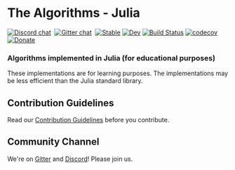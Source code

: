 # The Algorithms - Julia

[![Discord chat](https://img.shields.io/discord/808045925556682782.svg?logo=discord&colorB=7289DA&style=flat-square)](https://discord.gg/c7MnfGFGa6)&nbsp;
[![Gitter chat](https://img.shields.io/badge/Chat-Gitter-ff69b4.svg?label=Chat&logo=gitter&style=flat-square)](https://gitter.im/TheAlgorithms)&nbsp;
[![Stable](https://img.shields.io/badge/docs-stable-blue.svg)](https://TheAlgorithms.github.io/Julia/stable)
[![Dev](https://img.shields.io/badge/docs-dev-blue.svg)](https://TheAlgorithms.github.io/Julia/dev)
[![Build Status](https://github.com/TheAlgorithms/Julia/workflows/CI/badge.svg)](https://github.com/TheAlgorithms/Julia/actions)
[![codecov](https://codecov.io/gh/TheAlgorithms/Julia/branch/main/graph/badge.svg)](https://codecov.io/gh/TheAlgorithms/Julia)
[![Donate](https://liberapay.com/assets/widgets/donate.svg)](https://liberapay.com/TheAlgorithms/donate)

### Algorithms implemented in Julia (for educational purposes)

These implementations are for learning purposes. The implementations may be less efficient than the Julia standard library.

## Contribution Guidelines

Read our [Contribution Guidelines](https://github.com/TheAlgorithms/Julia/blob/main/CONTRIBUTING.md) before you contribute.

## Community Channel

We're on [Gitter](https://gitter.im/TheAlgorithms) and [Discord](https://discord.gg/c7MnfGFGa6)! Please join us.
